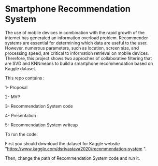 # Smartphone Recommendation System
The use of mobile devices in combination with the rapid growth of the internet has
 generated an information overload problem. Recommender systems are essential for
  determining which data are useful to the user.
However, numerous parameters, such as
 location, screen size, and processing speed, are critical to information retrieval on mobile
 devices. Therefore, this project shows two approches of collaborative filtering that are SVD and KNNmeans to build a smartphone recommendation based on
 Kaggle dataset.
 
 This repo contains :
 
 1- Proposal 
 
 2- MVP
 
 3- Recommendation System code 
 
 4- Presentation
 
 5- Recommendation System writeup
 
 To run the code:
 
 First you should downloud the dataset for Kaggle website "https://www.kaggle.com/dsrivastava2020/recommendation-system ".

Then, change the path of Recommendation System code and run it. 
  

